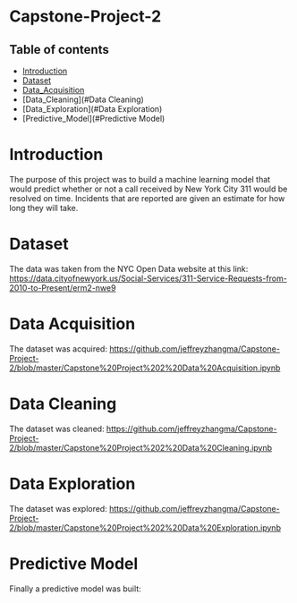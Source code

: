 # Capstone-Project-2
## Table of contents
* [Introduction](#introduction)
* [Dataset](#dataset)
* [Data_Acquisition](#Data_Acquisition)
* [Data_Cleaning](#Data Cleaning)
* [Data_Exploration](#Data Exploration)
* [Predictive_Model](#Predictive Model)

# Introduction
The purpose of this project was to build a machine learning model that would predict whether or not a call received by New York City 311 would be resolved on time. Incidents that are reported are given an estimate for how long they will take. 
# Dataset
The data was taken from the NYC Open Data website at this link: https://data.cityofnewyork.us/Social-Services/311-Service-Requests-from-2010-to-Present/erm2-nwe9 
# Data Acquisition
The dataset was acquired: https://github.com/jeffreyzhangma/Capstone-Project-2/blob/master/Capstone%20Project%202%20Data%20Acquisition.ipynb
# Data Cleaning
The dataset was cleaned: https://github.com/jeffreyzhangma/Capstone-Project-2/blob/master/Capstone%20Project%202%20Data%20Cleaning.ipynb 

# Data Exploration
The dataset was explored: https://github.com/jeffreyzhangma/Capstone-Project-2/blob/master/Capstone%20Project%202%20Data%20Exploration.ipynb 

# Predictive Model
Finally a predictive model was built: 
